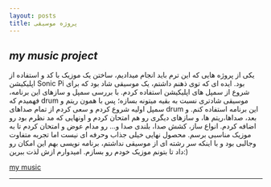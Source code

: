 ```yaml
---
layout: posts
title: پروژه موسیقی
---
```


## *my music project*
یکی از پروژه هایی که این ترم باید انجام میدادیم، ساختن یک موزیک با کد و استفاده از اپلیکیشن Sonic Pi بود. ایده ای که توی ذهنم داشتم، یک موسیقی شاد بود که برای شروع از سمپل های اپلیکیشن استفاده کردم. با بررسی سمپل و سازهای این برنامه، فهمیدم که drum موسیقی شادتری نسبت به بقیه میتونه بسازه؛ پس با همون ریتم و سمپل اولیه شروع کردم و سعی کردم از تمام صداهای drum این برنامه استفاده کنم. و بعد، صداها،ریتم ها، و سازهای دیگری رو هم امتحان کردم و اونهایی که مد نظرم بود رو اضافه کردم. انواع ساز، کشش صدا، بلندی صدا و... رو مدام عوض و امتحان کردم تا به موزیک مناسبی برسم. محصول نهایی خیلی جذاب وحرفه ای نیست اما تجربه متفاوت وجالبی بود و با اینکه سر رشته ای از موسیقی نداشتم، برنامه نویسی بهم این امکان رو داد تا بتونم موزیک خودم رو بسازم. امیدوارم ازش لذت ببرین:) 


[my music](https://soundcloud.com/nia-khani-552901930/music?ref=clipboard)



---

